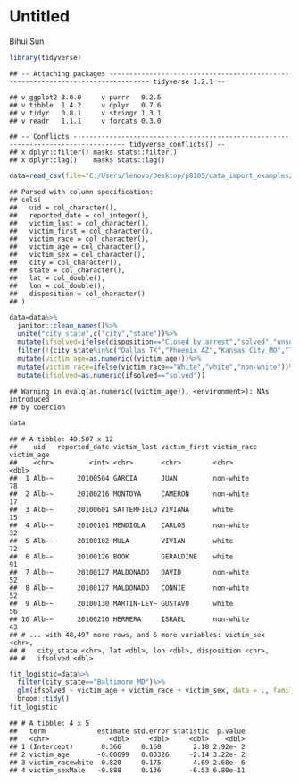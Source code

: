 Untitled
================
Bihui Sun

``` r
library(tidyverse)
```

    ## -- Attaching packages -------------------------------------------------------------------------------- tidyverse 1.2.1 --

    ## v ggplot2 3.0.0     v purrr   0.2.5
    ## v tibble  1.4.2     v dplyr   0.7.6
    ## v tidyr   0.8.1     v stringr 1.3.1
    ## v readr   1.1.1     v forcats 0.3.0

    ## -- Conflicts ----------------------------------------------------------------------------------- tidyverse_conflicts() --
    ## x dplyr::filter() masks stats::filter()
    ## x dplyr::lag()    masks stats::lag()

``` r
data=read_csv(file="C:/Users/lenovo/Desktop/p8105/data_import_examples/homicide-data.csv")
```

    ## Parsed with column specification:
    ## cols(
    ##   uid = col_character(),
    ##   reported_date = col_integer(),
    ##   victim_last = col_character(),
    ##   victim_first = col_character(),
    ##   victim_race = col_character(),
    ##   victim_age = col_character(),
    ##   victim_sex = col_character(),
    ##   city = col_character(),
    ##   state = col_character(),
    ##   lat = col_double(),
    ##   lon = col_double(),
    ##   disposition = col_character()
    ## )

``` r
data=data%>%
  janitor::clean_names()%>%
  unite("city_state",c("city","state"))%>%
  mutate(ifsolved=ifelse(disposition=="Closed by arrest","solved","unsolved"))%>%
  filter(!(city_state%in%c("Dallas_TX","Phoenix_AZ","Kansas City_MO","Tulsa_AL")))%>%
  mutate(victim_age=as.numeric((victim_age)))%>%
  mutate(victim_race=ifelse(victim_race=="White","white","non-white"))%>%
  mutate(ifsolved=as.numeric(ifsolved=="solved"))
```

    ## Warning in evalq(as.numeric((victim_age)), <environment>): NAs introduced
    ## by coercion

``` r
data  
```

    ## # A tibble: 48,507 x 12
    ##    uid   reported_date victim_last victim_first victim_race victim_age
    ##    <chr>         <int> <chr>       <chr>        <chr>            <dbl>
    ##  1 Alb-~      20100504 GARCIA      JUAN         non-white           78
    ##  2 Alb-~      20100216 MONTOYA     CAMERON      non-white           17
    ##  3 Alb-~      20100601 SATTERFIELD VIVIANA      white               15
    ##  4 Alb-~      20100101 MENDIOLA    CARLOS       non-white           32
    ##  5 Alb-~      20100102 MULA        VIVIAN       white               72
    ##  6 Alb-~      20100126 BOOK        GERALDINE    white               91
    ##  7 Alb-~      20100127 MALDONADO   DAVID        non-white           52
    ##  8 Alb-~      20100127 MALDONADO   CONNIE       non-white           52
    ##  9 Alb-~      20100130 MARTIN-LEY~ GUSTAVO      white               56
    ## 10 Alb-~      20100210 HERRERA     ISRAEL       non-white           43
    ## # ... with 48,497 more rows, and 6 more variables: victim_sex <chr>,
    ## #   city_state <chr>, lat <dbl>, lon <dbl>, disposition <chr>,
    ## #   ifsolved <dbl>

``` r
fit_logistic=data%>%
  filter(city_state=="Baltimore_MD")%>%
  glm(ifsolved ~ victim_age + victim_race + victim_sex, data = ., family = binomial())%>%
  broom::tidy()
fit_logistic
```

    ## # A tibble: 4 x 5
    ##   term             estimate std.error statistic  p.value
    ##   <chr>               <dbl>     <dbl>     <dbl>    <dbl>
    ## 1 (Intercept)       0.366     0.168        2.18 2.92e- 2
    ## 2 victim_age       -0.00699   0.00326     -2.14 3.22e- 2
    ## 3 victim_racewhite  0.820     0.175        4.69 2.68e- 6
    ## 4 victim_sexMale   -0.888     0.136       -6.53 6.80e-11
